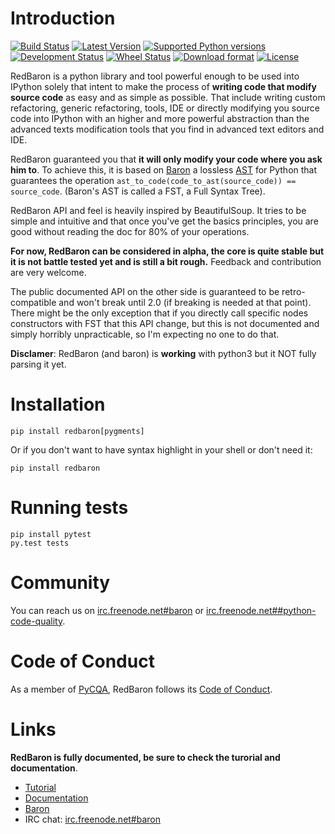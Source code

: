 Introduction
============

[![Build Status](https://travis-ci.org/PyCQA/redbaron.svg?branch=master)](https://travis-ci.org/PyCQA/redbaron) [![Latest Version](https://pypip.in/version/redbaron/badge.svg)](https://pypi.python.org/pypi/redbaron/) [![Supported Python versions](https://pypip.in/py_versions/redbaron/badge.svg)](https://pypi.python.org/pypi/redbaron/) [![Development Status](https://pypip.in/status/redbaron/badge.svg)](https://pypi.python.org/pypi/redbaron/) [![Wheel Status](https://pypip.in/wheel/redbaron/badge.svg)](https://pypi.python.org/pypi/redbaron/) [![Download format](https://pypip.in/format/redbaron/badge.svg)](https://pypi.python.org/pypi/redbaron/) [![License](https://pypip.in/license/redbaron/badge.svg)](https://pypi.python.org/pypi/redbaron/)

RedBaron is a python library and tool powerful enough to be used into IPython
solely that intent to make the process of **writing code that modify source
code** as easy and as simple as possible. That include writing custom
refactoring, generic refactoring, tools, IDE or directly modifying you source
code into IPython with an higher and more powerful abstraction than the
advanced texts modification tools that you find in advanced text editors and
IDE.

RedBaron guaranteed you that **it will only modify your code where you ask him
to**. To achieve this, it is based on [Baron](https://github.com/PyCQA/baron)
a lossless [AST](https://en.wikipedia.org/wiki/Abstract_syntax_tree) for
Python that guarantees the operation <code>ast_to_code(code_to_ast(source_code)) == source_code</code>.
(Baron's AST is called a FST, a Full Syntax Tree).

RedBaron API and feel is heavily inspired by BeautifulSoup. It tries to be
simple and intuitive and that once you've get the basics principles, you are
good without reading the doc for 80% of your operations.

**For now, RedBaron can be considered in alpha, the core is quite stable but it
is not battle tested yet and is still a bit rough.** Feedback and contribution
are very welcome.

The public documented API on the other side is guaranteed to be
retro-compatible and won't break until 2.0 (if breaking is needed at that
point).
There might be the only exception that if you directly call specific nodes
constructors with FST that this API change, but this is not documented and
simply horribly unpracticable, so I'm expecting no one to do that.

**Disclamer**: RedBaron (and baron) is **working** with python3 but it NOT fully parsing it yet.

Installation
============

    pip install redbaron[pygments]

Or if you don't want to have syntax highlight in your shell or don't need it:

    pip install redbaron

Running tests
=============

    pip install pytest
    py.test tests

Community
=========

You can reach us on [irc.freenode.net#baron](https://webchat.freenode.net/?channels=%23baron) or [irc.freenode.net##python-code-quality](https://webchat.freenode.net/?channels=%23%23python-code-quality).

Code of Conduct
===============

As a member of [PyCQA](https://github.com/PyCQA), RedBaron follows its [Code of Conduct](http://meta.pycqa.org/en/latest/code-of-conduct.html).

Links
=====

**RedBaron is fully documented, be sure to check the turorial and documentation**.

* [Tutorial](https://redbaron.pycqa.org/en/latest/tuto.html)
* [Documentation](http://redbaron.readthedocs.io/en/latest/)
* [Baron](https://github.com/PyCQA/baron)
* IRC chat: [irc.freenode.net#baron](https://webchat.freenode.net/?channels=%23baron)

